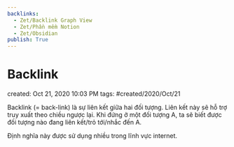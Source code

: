 ```yaml
---
backlinks:
  - Zet/Backlink Graph View
  - Zet/Phần mềm Notion
  - Zet/Obsidian
publish: True
---
```

# Backlink

created: Oct 21, 2020 10:03 PM
tags: #created/2020/Oct/21

Backlink (= back-link) là sự liên kết giữa hai đối tượng. Liên kết này sẽ hỗ trợ truy xuất theo chiều ngược lại. Khi đứng ở một đối tượng A, ta sẽ biết được đối tượng nào đang liên kết/trỏ tới/nhắc đến A.

Định nghĩa này được sử dụng nhiều trong lĩnh vực internet.

